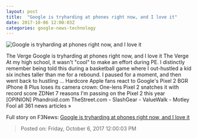 ```yaml
---
layout: post
title:  "Google is tryharding at phones right now, and I love it"
date: 2017-10-06 12:00:03Z
categories: google-news-technology
---
```


![Google is tryharding at phones right now, and I love it](https://cdn0.vox-cdn.com/thumbor/9Z4GGlIOJ8ir_Al7FQeZP5QdgcQ=/0x284:2040x1352/fit-in/1200x630/cdn0.vox-cdn.com/uploads/chorus_asset/file/9398099/jbareham_170921_2006_0265.jpg)

The Verge Google is tryharding at phones right now, and I love it The Verge At my high school, it wasn't "cool" to make an effort during PE. I distinctly remember being told this during a basketball game where I out-hustled a kid six inches taller than me for a rebound. I paused for a moment, and then went back to hustling ... Hardcore Apple fans react to Google's Pixel 2 BGR iPhone 8 Plus loses its camera crown: One-lens Pixel 2 snatches it with record score ZDNet 7 reasons I'm passing on the Pixel 2 this year [OPINION] Phandroid.com TheStreet.com - SlashGear - ValueWalk - Motley Fool all 361 news articles »


Full story on F3News: [Google is tryharding at phones right now, and I love it](http://www.f3nws.com/n/TYVcVC)

> Posted on: Friday, October 6, 2017 12:00:03 PM
